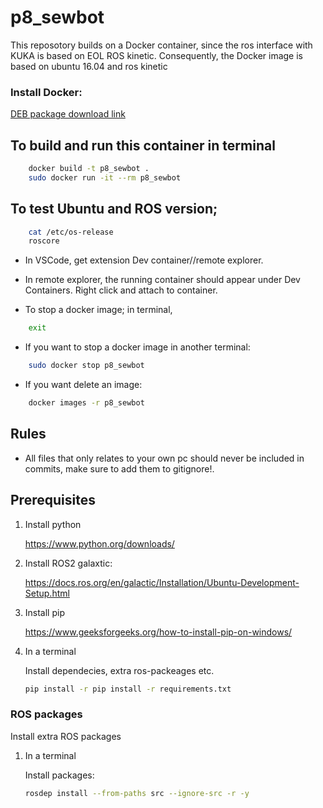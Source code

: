 # p8_sewbot
This reposotory builds on a Docker container, since the ros interface with KUKA is based on EOL ROS kinetic. Consequently, the Docker image is based on ubuntu 16.04 and ros kinetic

### Install Docker:

[DEB package download link](https://desktop.docker.com/linux/main/amd64/docker-desktop-4.17.0-amd64.deb?utm_source=docker&utm_medium=webreferral&utm_campaign=docs-driven-download-linux-amd64)

## To build and run this container in terminal

``` bash
    docker build -t p8_sewbot .
    sudo docker run -it --rm p8_sewbot
```

## To test Ubuntu and ROS version;

``` bash
    cat /etc/os-release
    roscore 
```

- In VSCode, get extension Dev container//remote explorer. 
- In remote explorer, the running container should appear under Dev Containers. Right click and attach to container.

- To stop a docker image; in terminal, 
``` bash
    exit
```

- If you want to stop a docker image in another terminal:
``` bash
    sudo docker stop p8_sewbot
```

- If you want delete an image:
``` bash
    docker images -r p8_sewbot
```

## Rules

- All files that only relates to your own pc should never be included in commits, make sure to add them to gitignore!.

## Prerequisites

1. Install python

    <https://www.python.org/downloads/>

2. Install ROS2 galaxtic:

    <https://docs.ros.org/en/galactic/Installation/Ubuntu-Development-Setup.html>

3. Install pip

    <https://www.geeksforgeeks.org/how-to-install-pip-on-windows/>

4. In a terminal

    Install dependecies, extra ros-packeages etc.

    ``` bash
    pip install -r pip install -r requirements.txt 
    ```


### ROS packages

Install extra ROS packages

1. In a terminal

    Install packages:

    ``` bash
    rosdep install --from-paths src --ignore-src -r -y
    ```